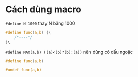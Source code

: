 # Cách dùng macro

`#define N 1000` thay N bằng 1000

```c
#define func(a,b) {\
	/*----*/
}\
```

`#define MAX(a,b) ((a)<(b)?(b):(a))` nên dùng có dấu ngoặc

```c
#define func(a,b)

#undef func(a,b)
```
